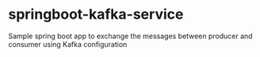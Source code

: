 # springboot-kafka-service
Sample spring boot app to exchange the messages between producer and consumer using Kafka configuration
